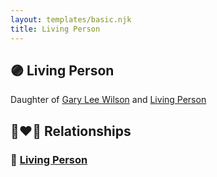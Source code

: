```yaml
---
layout: templates/basic.njk
title: Living Person
---
```

## 🟣 Living Person

Daughter of [Gary Lee Wilson](/people/8/83638300) and [Living Person](/people/5/5965529)

## 👩‍❤️‍👨 Relationships

### 🔵 [Living Person](/people/4/42885004)
